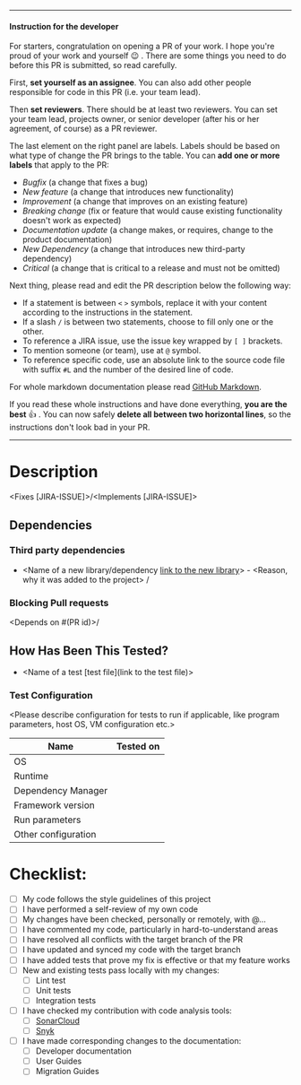 
---

#### Instruction for the developer

For starters, congratulation on opening a PR of your work. I hope you're proud of your work and yourself :wink: .
There are some things you need to do before this PR is submitted, so read carefully.

First, **set yourself as an assignee**. You can also add other people responsible for code in this PR (i.e. your team lead).

Then **set reviewers**. There should be at least two reviewers. You can set your team lead, projects owner, or senior developer
(after his or her agreement, of course) as a PR reviewer.

The last element on the right panel are labels. Labels should be based on what type of change the PR brings to the table.
You can **add one or more labels** that apply to the PR:

- _Bugfix_ (a change that fixes a bug)
- _New feature_ (a change that introduces new functionality)
- _Improvement_ (a change that improves on an existing feature)
- _Breaking change_ (fix or feature that would cause existing functionality doesn't work as expected)
- _Documentation update_ (a change makes, or requires, change to the product documentation)
- _New Dependency_ (a change that introduces new third-party dependency)
- _Critical_ (a change that is critical to a release and must not be omitted)

Next thing, please read and edit the PR description below the following way:

- If a statement is between `<` `>` symbols, replace it with your content according to the instructions in the statement.
- If a slash `/` is between two statements, choose to fill only one or the other.
- To reference a JIRA issue, use the issue key wrapped by `[ ]` brackets.
- To mention someone (or team), use at `@` symbol.
- To reference specific code, use an absolute link to the source code file with suffix `#L` and the number of the desired line of code.

For whole markdown documentation please read [GitHub Markdown](https://docs.github.com/en/github/writing-on-github/getting-started-with-writing-and-formatting-on-github/basic-writing-and-formatting-syntax).

If you read these whole instructions and have done everything, **you are the best** :+1: .
You can now safely **delete all between two horizontal lines**, so the instructions don't look bad in your PR.

---

# Description

<Please include a summary of the changes and which issue is fixed. Please also include relevant links and special instructions if applicable.>

<Fixes [JIRA-ISSUE]>/<Implements [JIRA-ISSUE]>

## Dependencies

<Please include all newly created dependencies on third party libraries or on other PR in the project.>

### Third party dependencies

- <Name of a new library/dependency [link to the new library]()> - <Reason, why it was added to the project> / <No new dependencies were introduced>

### Blocking Pull requests

<Depends on #(PR id)>/<There are no dependencies on other PR>

## How Has Been This Tested?

<Please describe the tests that you ran to verify your changes. Provide instructions so we can reproduce. Please also list any relevant details for your test configuration.>

- <Name of a test [test file](link to the test file)>

### Test Configuration

<Please describe configuration for tests to run if applicable, like program parameters, host OS, VM configuration etc.>


| Name                | Tested on |
|---------------------| --------- |
| OS                  |           |
| Runtime             |           |
| Dependency Manager  |           |
| Framework version   |           |
| Run parameters      |           |
| Other configuration |           |


# Checklist:

- [ ] My code follows the style guidelines of this project
- [ ] I have performed a self-review of my own code
- [ ] My changes have been checked, personally or remotely, with @...
- [ ] I have commented my code, particularly in hard-to-understand areas
- [ ] I have resolved all conflicts with the target branch of the PR
- [ ] I have updated and synced my code with the target branch
- [ ] I have added tests that prove my fix is effective or that my feature works
- [ ] New and existing tests pass locally with my changes:
    - [ ] Lint test
    - [ ] Unit tests
    - [ ] Integration tests
- [ ] I have checked my contribution with code analysis tools:
    - [ ] [SonarCloud](https://sonarcloud.io/project/overview?id=netgrif_etask)
    - [ ] [Snyk](https://app.snyk.io/org/netgrif/project/)
- [ ] I have made corresponding changes to the documentation:
    - [ ] Developer documentation
    - [ ] User Guides
    - [ ] Migration Guides
